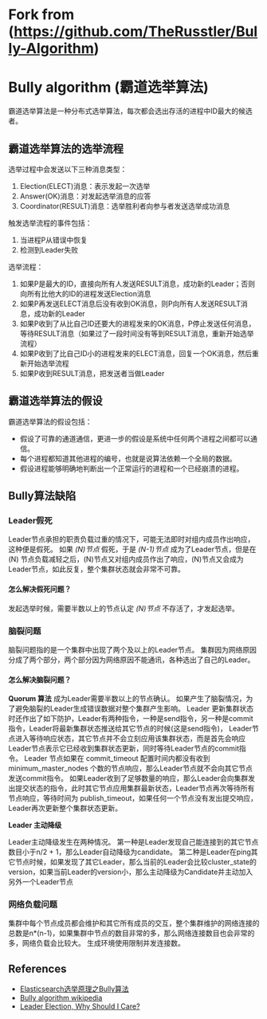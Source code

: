 # Fork from (https://github.com/TheRusstler/Bully-Algorithm)

# Bully algorithm (霸道选举算法)

霸道选举算法是一种分布式选举算法，每次都会选出存活的进程中ID最大的候选者。


## 霸道选举算法的选举流程

选举过程中会发送以下三种消息类型：

1. Election(ELECT)消息：表示发起一次选举
2. Answer(OK)消息：对发起选举消息的应答
3. Coordinator(RESULT)消息：选举胜利者向参与者发送选举成功消息

触发选举流程的事件包括：

1. 当进程P从错误中恢复
2. 检测到Leader失败

选举流程：

1. 如果P是最大的ID，直接向所有人发送RESULT消息，成功新的Leader；否则向所有比他大的ID的进程发送Election消息
2. 如果P再发送ELECT消息后没有收到OK消息，则P向所有人发送RESULT消息，成功新的Leader
3. 如果P收到了从比自己ID还要大的进程发来的OK消息，P停止发送任何消息，等待RESULT消息（如果过了一段时间没有等到RESULT消息，重新开始选举流程）
4. 如果P收到了比自己ID小的进程发来的ELECT消息，回复一个OK消息，然后重新开始选举流程
5. 如果P收到RESULT消息，把发送者当做Leader

## 霸道选举算法的假设

霸道选举算法的假设包括：

- 假设了可靠的通道通信，更进一步的假设是系统中任何两个进程之间都可以通信。
- 每个进程都知道其他进程的编号，也就是说算法依赖一个全局的数据。
- 假设进程能够明确地判断出一个正常运行的进程和一个已经崩溃的进程。

## Bully算法缺陷

### Leader假死

Leader节点承担的职责负载过重的情况下，可能无法即时对组内成员作出响应，这种便是假死。 如果 *(N)节点* 假死，于是 *(N-1)节点* 成为了Leader节点，但是在(N)
节点负载减轻之后，(N)节点又对组内成员作出了响应，(N)节点又会成为Leader节点，如此反复，整个集群状态就会非常不可靠。

#### 怎么解决假死问题？

发起选举时候，需要半数以上的节点认定 *(N)节点*  不存活了，才发起选举。

### 脑裂问题

脑裂问题指的是一个集群中出现了两个及以上的Leader节点。 集群因为网络原因分成了两个部分，两个部分因为网络原因不能通讯，各种选出了自己的Leader。

#### 怎么解决脑裂问题？

**Quorum 算法**
成为Leader需要半数以上的节点确认。 如果产生了脑裂情况，为了避免脑裂的Leader生成错误数据对整个集群产生影响。 Leader
更新集群状态时还作出了如下防护，Leader有两种指令，一种是send指令，另一种是commit指令，Leader将最新集群状态推送给其它节点的时候(这是send指令)，
Leader节点进入等待响应状态，其它节点并不会立刻应用该集群状态，而是首先会响应Leader节点表示它已经收到集群状态更新，同时等待Leader节点的commit指令。 Leader 节点如果在
commit_timeout 配置时间内都没有收到 minimum_master_nodes 个数的节点响应，那么Leader节点就不会向其它节点发送commit指令。
如果Leader收到了足够数量的响应，那么Leader会向集群发出提交状态的指令，此时其它节点应用集群最新状态，Leader节点再次等待所有节点响应，等待时间为
publish_timeout，如果任何一个节点没有发出提交响应，Leader再次更新整个集群状态更新。

**Leader 主动降级**

Leader主动降级发生在两种情况。 第一种是Leader发现自己能连接到的其它节点数目小于n/2 + 1，那么Leader自动降级为candidate。
第二种是Leader在ping其它节点时候，如果发现了其它Leader，那么当前的Leader会比较cluster_state的version，如果当前Leader的version小，那么主动降级为Candidate并主动加入另外一个Leader节点

### 网络负载问题
集群中每个节点成员都会维护和其它所有成员的交互，整个集群维护的网络连接的总数是n*(n-1)，如果集群中节点的数目非常的多，那么网络连接数目也会非常的多，网络负载会比较大。
生成环境使用限制并发连接数。

## References
- [Elasticsearch选举原理之Bully算法](https://zhuanlan.zhihu.com/p/110015509)
- [Bully algorithm wikipedia](https://en.wikipedia.org/wiki/Bully_algorithm)
- [Leader Election, Why Should I Care?](https://www.elastic.co/cn/blog/found-leader-election-in-general)
